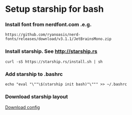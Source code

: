 # Setup starship for bash

### Install font from nerdfont.com .e.g. 
```https://github.com/ryanoasis/nerd-fonts/releases/download/v3.1.1/JetBrainsMono.zip```

### Install starship. See http://starship.rs
```curl -sS https://starship.rs/install.sh | sh```

### Add starship to .bashrc
```echo "eval "\""\$(starship init bash)"\""" >> ~/.bashrc```

### Download starship layout
[Download config](starship.toml)
